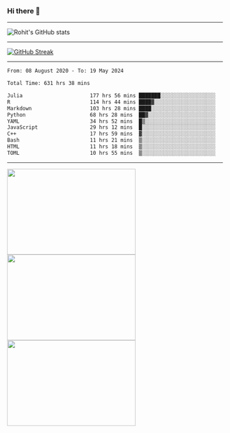 ### Hi there 👋

<hr/>

![Rohit's GitHub stats](https://github-readme-stats.vercel.app/api?username=RohitRathore1&show_icons=true&theme=transparent)

<hr/>

[![GitHub Streak](http://github-readme-streak-stats.herokuapp.com?user=RohitRathore1&theme=dark&mode=weekly)](https://git.io/streak-stats)

<hr/>

<!--START_SECTION:waka-->

```txt
From: 08 August 2020 - To: 19 May 2024

Total Time: 631 hrs 38 mins

Julia                      177 hrs 56 mins ███████░░░░░░░░░░░░░░░░░░   28.17 %
R                          114 hrs 44 mins ████▓░░░░░░░░░░░░░░░░░░░░   18.17 %
Markdown                   103 hrs 28 mins ████░░░░░░░░░░░░░░░░░░░░░   16.38 %
Python                     68 hrs 28 mins  ██▓░░░░░░░░░░░░░░░░░░░░░░   10.84 %
YAML                       34 hrs 52 mins  █▒░░░░░░░░░░░░░░░░░░░░░░░   05.52 %
JavaScript                 29 hrs 12 mins  █░░░░░░░░░░░░░░░░░░░░░░░░   04.62 %
C++                        17 hrs 59 mins  ▓░░░░░░░░░░░░░░░░░░░░░░░░   02.85 %
Bash                       11 hrs 21 mins  ▒░░░░░░░░░░░░░░░░░░░░░░░░   01.80 %
HTML                       11 hrs 18 mins  ▒░░░░░░░░░░░░░░░░░░░░░░░░   01.79 %
TOML                       10 hrs 55 mins  ▒░░░░░░░░░░░░░░░░░░░░░░░░   01.73 %
```

<!--END_SECTION:waka-->

<hr/>

<p>
  <img src="https://wakatime.com/share/@TeAmp0is0N/0205e68a-e5ed-48bf-b870-3c94c1fa77d3.svg" width="300" height="200">
  <img src="https://wakatime.com/share/@TeAmp0is0N/3935ee43-08a3-493e-8b95-60c1f9204b15.svg" width="300" height="200">
  <img src="https://wakatime.com/share/@TeAmp0is0N/8717aacc-7340-44e0-abb1-987dc9823fcd.svg" width="300" height="200">
</p>




